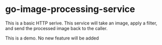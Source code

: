 # go-image-processing-service
This is a basic HTTP serive. This service will take an image, apply a filter, and send the processed image back to the caller.

This is a demo. No new feature will be added
